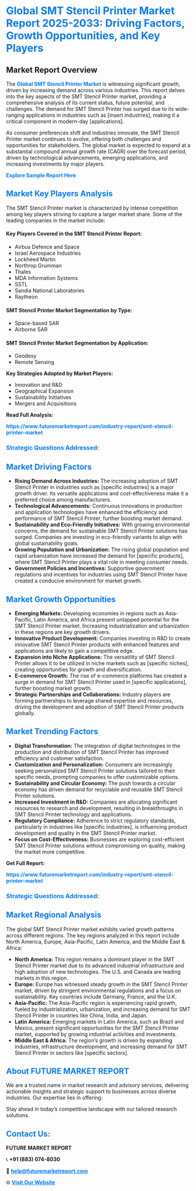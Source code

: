 <h1 style="color: #007BFF;">Global SMT Stencil Printer Market Report 2025-2033: Driving Factors, Growth Opportunities, and Key Players</h1>

<section id="overview">
<h2>Market Report Overview</h2>
<p>The <a href="https://www.futuremarketreport.com/industry-report/smt-stencil-printer-market" style="color: #007BFF; text-decoration: none;"><strong>Global SMT Stencil Printer Market</strong></a> is witnessing significant growth, driven by increasing demand across various industries. This report delves into the key aspects of the SMT Stencil Printer market, providing a comprehensive analysis of its current status, future potential, and challenges. The demand for SMT Stencil Printer has surged due to its wide-ranging applications in industries such as [insert industries], making it a critical component in modern-day [applications].</p>
<p>As consumer preferences shift and industries innovate, the SMT Stencil Printer market continues to evolve, offering both challenges and opportunities for stakeholders. The global market is expected to expand at a substantial compound annual growth rate (CAGR) over the forecast period, driven by technological advancements, emerging applications, and increasing investments by major players.</p>
</section>

<section id="overview">
<p><a href="https://www.futuremarketreport.com/request-sample/reportId=37384" style="color: #007BFF; text-decoration: none;"><strong>Explore Sample Report Here</strong></a></p>
</section>

<section id="key-players">
<h2 style="color: #007BFF;">Market Key Players Analysis</h2>
<p>The SMT Stencil Printer market is characterized by intense competition among key players striving to capture a larger market share. Some of the leading companies in the market include:</p>
<h4>Key Players Covered in the SMT Stencil Printer Report:</h4>
<ul><li>Airbus Defence and Space</li><li>Israel Aerospace Industries</li><li>Lockheed Martin</li><li>Northrop Grumman</li><li>Thales</li><li>MDA Information Systems</li><li>SSTL</li><li>Sandia National Laboratories</li><li>Raytheon</li></ul>
<h4>SMT Stencil Printer Market Segmentation by Type:</h4>
<ul><li>Space-based SAR</li><li>Airborne SAR</li></ul>

<h4>SMT Stencil Printer Market Segmentation by Application:</h4>
<ul><li>Geodesy</li><li>Remote Sensing</li></ul>
<p><strong>Key Strategies Adopted by Market Players:</strong></p>
<ul>
<li>Innovation and R&D</li>
<li>Geographical Expansion</li>
<li>Sustainability Initiatives</li>
<li>Mergers and Acquisitions</li>
</ul>
</section>

<section>
<p><strong>Read Full Analysis: </strong></p><a href="https://www.futuremarketreport.com/industry-report/smt-stencil-printer-market" style="color: #007BFF; text-decoration: none;"><strong>https://www.futuremarketreport.com/industry-report/smt-stencil-printer-market</strong></a>
<h3 style="color: #007BFF;">Strategic Questions Addressed:</h3>
</section>

<section id="driving-factors">
<h2 style="color: #007BFF;">Market Driving Factors</h2>
<ul>
<li><strong>Rising Demand Across Industries:</strong> The increasing adoption of SMT Stencil Printer in industries such as [specific industries] is a major growth driver. Its versatile applications and cost-effectiveness make it a preferred choice among manufacturers.</li>
<li><strong>Technological Advancements:</strong> Continuous innovations in production and application technologies have enhanced the efficiency and performance of SMT Stencil Printer, further boosting market demand.</li>
<li><strong>Sustainability and Eco-Friendly Initiatives:</strong> With growing environmental concerns, the demand for sustainable SMT Stencil Printer solutions has surged. Companies are investing in eco-friendly variants to align with global sustainability goals.</li>
<li><strong>Growing Population and Urbanization:</strong> The rising global population and rapid urbanization have increased the demand for [specific products], where SMT Stencil Printer plays a vital role in meeting consumer needs.</li>
<li><strong>Government Policies and Incentives:</strong> Supportive government regulations and incentives for industries using SMT Stencil Printer have created a conducive environment for market growth.</li>
</ul>
</section>

<section id="growth-opportunities">
<h2 style="color: #007BFF;">Market Growth Opportunities</h2>
<ul>
<li><strong>Emerging Markets:</strong> Developing economies in regions such as Asia-Pacific, Latin America, and Africa present untapped potential for the SMT Stencil Printer market. Increasing industrialization and urbanization in these regions are key growth drivers.</li>
<li><strong>Innovative Product Development:</strong> Companies investing in R&D to create innovative SMT Stencil Printer products with enhanced features and applications are likely to gain a competitive edge.</li>
<li><strong>Expansion into Niche Applications:</strong> The versatility of SMT Stencil Printer allows it to be utilized in niche markets such as [specific niches], creating opportunities for growth and diversification.</li>
<li><strong>E-commerce Growth:</strong> The rise of e-commerce platforms has created a surge in demand for SMT Stencil Printer used in [specific applications], further boosting market growth.</li>
<li><strong>Strategic Partnerships and Collaborations:</strong> Industry players are forming partnerships to leverage shared expertise and resources, driving the development and adoption of SMT Stencil Printer products globally.</li>
</ul>
</section>

<section id="trending-factors">
<h2 style="color: #007BFF;">Market Trending Factors</h2>
<ul>
<li><strong>Digital Transformation:</strong> The integration of digital technologies in the production and distribution of SMT Stencil Printer has improved efficiency and customer satisfaction.</li>
<li><strong>Customization and Personalization:</strong> Consumers are increasingly seeking personalized SMT Stencil Printer solutions tailored to their specific needs, prompting companies to offer customizable options.</li>
<li><strong>Sustainability and Circular Economy:</strong> The push towards a circular economy has driven demand for recyclable and reusable SMT Stencil Printer solutions.</li>
<li><strong>Increased Investment in R&D:</strong> Companies are allocating significant resources to research and development, resulting in breakthroughs in SMT Stencil Printer technology and applications.</li>
<li><strong>Regulatory Compliance:</strong> Adherence to strict regulatory standards, particularly in industries like [specific industries], is influencing product development and quality in the SMT Stencil Printer market.</li>
<li><strong>Focus on Cost-Effectiveness:</strong> Businesses are exploring cost-efficient SMT Stencil Printer solutions without compromising on quality, making the market more competitive.</li>
</ul>
</section>

<section>
<p><strong>Get Full Report: </strong></p><a href="https://www.futuremarketreport.com/industry-report/smt-stencil-printer-market" style="color: #007BFF; text-decoration: none;"><strong>https://www.futuremarketreport.com/industry-report/smt-stencil-printer-market</strong></a>
<h3 style="color: #007BFF;">Strategic Questions Addressed:</h3>
</section>


<section id="regional-analysis">
<h2 style="color: #007BFF;">Market Regional Analysis</h2>
<p>The global SMT Stencil Printer market exhibits varied growth patterns across different regions. The key regions analyzed in this report include North America, Europe, Asia-Pacific, Latin America, and the Middle East & Africa:</p>
<ul>
<li><strong>North America:</strong> This region remains a dominant player in the SMT Stencil Printer market due to its advanced industrial infrastructure and high adoption of new technologies. The U.S. and Canada are leading markets in this region.</li>
<li><strong>Europe:</strong> Europe has witnessed steady growth in the SMT Stencil Printer market, driven by stringent environmental regulations and a focus on sustainability. Key countries include Germany, France, and the U.K.</li>
<li><strong>Asia-Pacific:</strong> The Asia-Pacific region is experiencing rapid growth, fueled by industrialization, urbanization, and increasing demand for SMT Stencil Printer in countries like China, India, and Japan.</li>
<li><strong>Latin America:</strong> Emerging markets in Latin America, such as Brazil and Mexico, present significant opportunities for the SMT Stencil Printer market, supported by growing industrial activities and investments.</li>
<li><strong>Middle East & Africa:</strong> The region’s growth is driven by expanding industries, infrastructure development, and increasing demand for SMT Stencil Printer in sectors like [specific sectors].</li>
</ul>
</section>

<footer>
<h2 style="color: #007BFF;">About FUTURE MARKET REPORT</h2>
<p>We are a trusted name in market research and advisory services, delivering actionable insights and strategic support to businesses across diverse industries. Our expertise lies in offering:</p>

<p>Stay ahead in today’s competitive landscape with our tailored research solutions.</p>

<h2 style="color: #007BFF;">Contact Us:</h2>
<p><strong>FUTURE MARKET REPORT</strong></p>
<p>📞 <strong>+91 (883) 074-8030</strong></p>
<p>📧 <strong><a href="mailto:help@futuremarketreport.com" style="color: #007BFF;">help@futuremarketreport.com</a></strong></p>
<p>🌐 <strong><a href="https://www.futuremarketreport.com/" style="color: #007BFF;">Visit Our Website</a></strong></p>
</footer>